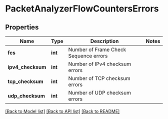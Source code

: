 # PacketAnalyzerFlowCountersErrors

## Properties
Name | Type | Description | Notes
------------ | ------------- | ------------- | -------------
**fcs** | **int** | Number of Frame Check Sequence errors | 
**ipv4_checksum** | **int** | Number of IPv4 checksum errors | 
**tcp_checksum** | **int** | Number of TCP checksum errors | 
**udp_checksum** | **int** | Number of UDP checksum errors | 

[[Back to Model list]](../README.md#documentation-for-models) [[Back to API list]](../README.md#documentation-for-api-endpoints) [[Back to README]](../README.md)


